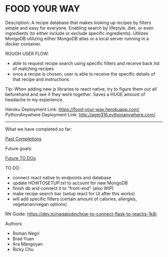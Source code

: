 # FOOD YOUR WAY

Description:
A recipe database that makes looking up recipes by filters simple and easy for everyone. Enabling search by lifestyle, diet, or even ingredients (to either include or exclude specific ingredients). Utilizes MongoDB utilizing either MongoDB atlas or a local server running in a docker container.

ROUGH USER FLOW:
- able to request recipe search using specific filters and receive back list of matching recipes
- once a recipe is chosen, user is able to receive the specific details of that recipe and instructions

Tip: When adding new js libraries to react native, try to figure them out all beforehand and see if they work together.
Saves a HUGE amount of headache in my experience.

Heroku Deployment Link: https://food-your-way.herokuapp.com/
PythonAnywhere Deployment Link: http://agm316.pythonanywhere.com/

------------------------------------------------------------------------------------------------------------------
What we have completed so far:

[Past Completions](PastCompletion.md)

Future goals:

[Future TO DOs](FurtherGoals.md)

TO DO:
- connect react native to endpoints and database
- update HOWTOSETUP.txt to account for new MongoDB
- finish db and connect it to "front-end" (also WIP)
- make recipe search bar (setup react for UI after this works)
- will add specific filters (certain amount of calories, allergies, vegetarian/vegan options)

RN Guide:
https://dev.to/nagatodev/how-to-connect-flask-to-reactjs-1k8i


Authors:
- Roman Negri
- Brad Yuan
- Ara Mangoyan
- Ricky Chu
